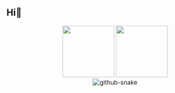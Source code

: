 ## Hi👋
<div align="center">
 
 <!-- GitHub 数据统计 -->
<img height="120px" src="https://github-readme-stats-git-masterrstaa-rickstaa.vercel.app/api?username=Light-47&hide_title=true&hide_border=true&show_icons=true&include_all_commits=true&line_height=21text_color=000&icon_color=000&bg_color=0,ea6161,ffc64d,fffc4d,52fa5a&theme=graywhite" />
<img height="120px" src="https://github-readme-stats-git-masterrstaa-rickstaa.vercel.app/api/top-langs/?username=Light-47&hide_title=true&hide_border=true&layout=compact&langs_count=6&text_color=000&icon_color=fff&bg_color=0,52fa5a,4dfcff,c64dff&theme=graywhite" /><br>

  <!-- Snake Code Contribution Map 贪吃蛇代码贡献图 -->
  <picture>
    <source media="(prefers-color-scheme: dark)" srcset="https://github.com/Light-47/Light-47/blob/output/github-contribution-grid-snake-dark.svg" />
    <source media="(prefers-color-scheme: light)" srcset="https://github.com/Light-47/Light-47/blob/output/github-contribution-grid-snake.svg" />
    <img alt="github-snake" src="https://cdn.jsdelivr.net/gh/Light-47/Light-47/profile-snake-contrib/github-contribution-grid-snake-dark.svg" />
  </picture>
  
</div>

